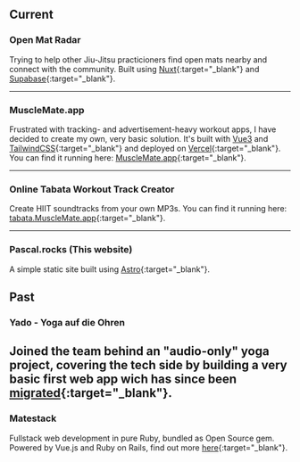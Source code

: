 ## Current

### Open Mat Radar
Trying to help other Jiu-Jitsu practicioners find open mats nearby and connect with the community. Built using [Nuxt](https://www.nuxt.com){:target="_blank"} and [Supabase](https://www.supabase.com){:target="_blank"}.

---

### MuscleMate.app
Frustrated with tracking- and advertisement-heavy workout apps, I have decided to create my own, very basic solution. It's built with [Vue3](https://vuejs.org/) and [TailwindCSS](https://tailwindcss.com/){:target="_blank"} and deployed on [Vercel](https://vercel.com){:target="_blank"}. You can find it running here: [MuscleMate.app](https://musclemate.app){:target="_blank"}.

---

### Online Tabata Workout Track Creator
Create HIIT soundtracks from your own MP3s. You can find it running here: [tabata.MuscleMate.app](https://tabata.musclemate.app){:target="_blank"}.

---

### Pascal.rocks (This website)
A simple static site built using [Astro](https://astro.build/){:target="_blank"}.

## Past

### Yado - Yoga auf die Ohren
Joined the team behind an "audio-only" yoga project, covering the tech side by building a very basic first web app wich has since been [migrated](https://www.yado-yoga.de/){:target="_blank"}.
---

### Matestack
Fullstack web development in pure Ruby, bundled as Open Source gem. Powered by Vue.js and Ruby on Rails, find out more [here](https://matestack.io){:target="_blank"}.
